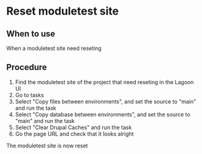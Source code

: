# Reset moduletest site

## When to use

When a moduletest site need reseting

## Procedure

1. Find the moduletest site of the project that need reseting in the Lagoon UI
2. Go to tasks
3. Select "Copy files between environments", and set the source to "main" and run the task
4. Select "Copy database between environments", and set the source to "main" and run the task
5. Select "Clear Drupal Caches" and run the task
6. Go the page URL and check that it looks alright

The moduletest site is now reset
